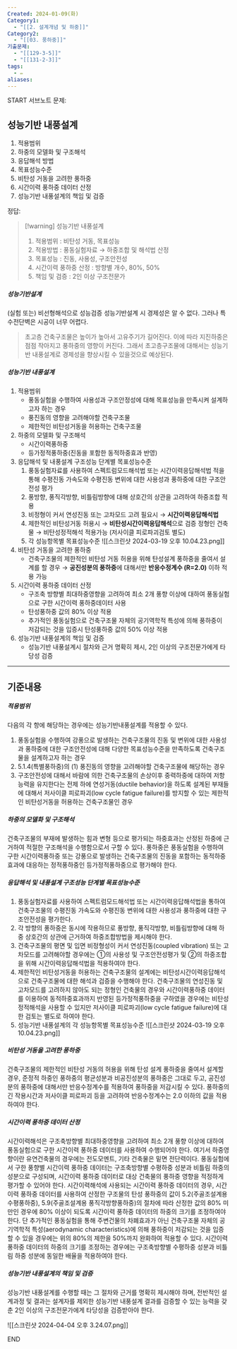 ```yaml
---
Created: 2024-01-09(화)
Category1:
  - "[[2. 설계개념 및 하중]]"
Category2:
  - "[[03. 풍하중]]"
기출문제:
  - "[[129-3-5]]"
  - "[[131-2-3]]"
tags:
  - ✏️
aliases:
---
```

START
서브노트
문제:  
## 성능기반 내풍설계
1. 적용범위
2. 하중의 모델화 및 구조해석
3. 응답해석 방법
4. 목표성능수준
5. 비탄성 거동을 고려한 풍하중
6. 시간이력 풍하중 데이터 산정
7. 성능기반 내풍설계의 책임 및 검증

정답: 

> [!warning] 성능기반 내풍설계
> 1. 적용범위 : 비탄성 거동, 목표성능
> 2. 적용방법 : 풍동실험자료 → 하중조합 및 해석법 산정
> 3. 목표성능 : 진동, 사용성, 구조안전성
> 4. 시간이력 풍하중 산정 : 방향별 개수, 80%, 50%
> 5. 책임 및 검증 : 2인 이상 구조전문가

##### 성능기반설계
(실험 또는) 비선형해석으로 성능검증
성능기반설계 시 경제성은 알 수 없다.
그러나 특수전단벽은 시공이 너무 어렵다.

>초고층 건축구조물은 높이가 높아서 고유주기가 길어진다. 이에 따라 지진하중은 점점 작아지고 풍하중의 영향이 커진다. 그래서 초고층구조물에 대해서는 성능기반 내풍설계로 경제성을 향상시킬 수 있을것으로 예상된다.
##### 성능기반 내풍설계
1. 적용범위
	- 풍동실험을 수행하여 사용성과 구조안정성에 대해 목표성능을 만족시켜 설계하고자 하는 경우
	- 풍진동의 영향을 고려해야할 건축구조물
	- 제한적인 비탄성거동을 허용하는 건축구조물
2. 하중의 모델화 및 구조해석
	- 시간이력풍하중
	- 등가정적풍하중(진동을 포함한 동적하중효과 반영)
3. 응답해석 및 내풍설계 구조성능 단계별 목표성능수준
	1. 풍동실험자료를 사용하여 스펙트럼모드해석법 또는 시간이력응답해석법 적을 통해 수평진동 가속도와 수평진동 변위에 대한 사용성과 풍하중에 대한 구조안전성 평가
	2. 풍방향, 풍직각방향, 비틀림방향에 대해 상호간의 상관을 고려하여 하중조합 적용
	3. 비정형이 커서 연성진동 또는 고차모드 고려 필요시 → **시간이력응답해석법**
	4. 제한적인 비탄성거동 허용시 → **비탄성시간이력응답해석**으로 검증
	   정형인 건축물 → 비탄성정적해석 적용가능 (저사이클 피로파괴검토 별도)
	5. 각 성능항목별 목표성능수준
	   ![[스크린샷 2024-03-19 오후 10.04.23.png]]
4. 비탄성 거동을 고려한 풍하중
	- 건축구조물의 제한적인 비탄성 거동 허용을 위해 탄성설계 풍하중을 줄여서 설계를 할 경우
	  → **공진성분의 풍하중**에 대해서만 **반응수정계수 (R=2.0)** 이하 적용 가능
5. 시간이력 풍하중 데이터 산정
	- 구조축 방향별 최대하중영향을 고려하여 최소 2개 풍향 이상에 대하여 풍동실험으로 구한 시간이력 풍하중데이터 사용
	- 탄성풍하중 값의 80% 이상 적용
	- 추가적인 풍동실험으로 건축구조물 자체의 공기역학적 특성에 의해 풍하중이 저감되는 것을 입증시 탄성풍하중 값의 50% 이상 적용
6. 성능기반 내풍설계의 책임 및 검증
	- 성능기반 내풍설계시 절차와 근거 명확히 제시, 2인 이상의 구조전문가에게 타당성 검증

---
## 기준내용
##### 적용범위
다음의 각 항에 해당하는 경우에는 성능기반내풍설계를 적용할 수 있다.
1. 풍동실험을 수행하여 강풍으로 발생하는 건축구조물의 진동 및 변위에 대한 사용성과 풍하중에 대한 구조안전성에 대해 다양한 목표성능수준을 만족하도록 건축구조물을 설계하고자 하는 경우
2. 5.1.4(특별풍하중)의 (1) 풍진동의 영향을 고려해야할 건축구조물에 해당하는 경우
3. 구조안전성에 대해서 바람에 의한 건축구조물의 손상이후 중력하중에 대하여 저항능력을 유지한다는 전제 하에 연성거동(ductile behavior)을 하도록 설계된 부재들에 대해서 저사이클 피로파괴(low cycle fatigue failure)를 방지할 수 있는 제한적인 비탄성거동을 허용하는 건축구조물인 경우

##### 하중의 모델화 및 구조해석

건축구조물의 부재에 발생하는 힘과 변형 등으로 평가되는 하중효과는 산정된 하중에 근거하여 적절한 구조해석을 수행함으로서 구할 수 있다. 풍하중은 풍동실험을 수행하여 구한 시간이력풍하중 또는 강풍으로 발생하는 건축구조물의 진동을 포함하는 동적하중효과에 대응하는 정적풍하중인 등가정적풍하중으로 평가해야 한다.

##### 응답해석 및 내풍설계 구조성능 단계별 목표성능수준

1. 풍동실험자료를 사용하여 스펙트럼모드해석법 또는 시간이력응답해석법을 통하여 건축구조물의 수평진동 가속도와 수평진동 변위에 대한 사용성과 풍하중에 대한 구조안전성을 평가한다.
2. 각 방향의 풍하중은 동시에 작용하므로 풍방향, 풍직각방향, 비틀림방향에 대해 하중 상호간의 상관에 근거하여 하중조합방법을 제시해야 한다.
3. 건축구조물의 평면 및 입면 비정형성이 커서 연성진동(coupled vibration) 또는 고차모드를 고려해야할 경우에는 ①의 사용성 및 구조안전성평가 및 ②의 하중조합을 위해 시간이력응답해석법을 적용하여야 한다.
4. 제한적인 비탄성거동을 허용하는 건축구조물의 설계에는 비탄성시간이력응답해석으로 건축구조물에 대한 해석과 검증을 수행해야 한다. 건축구조물의 연성진동 및 고차모드를 고려하지 않아도 되는 정형인 건축물의 경우와 시간이력풍하중 데이터를 이용하여 동적하중효과까지 반영된 등가정적풍하중을 구하였을 경우에는 비탄성정적해석을 사용할 수 있지만 저사이클 피로파괴(low cycle fatigue failure)에 대한 검토는 별도로 하여야 한다.
5. 성능기반 내풍설계의 각 성능항목별 목표성능수준
   ![[스크린샷 2024-03-19 오후 10.04.23.png]]


##### 비탄성 거동을 고려한 풍하중

건축구조물의 제한적인 비탄성 거동의 허용을 위해 탄성 설계 풍하중을 줄여서 설계할 경우, 준정적 하중인 풍하중의 평균성분과 비공진성분의 풍하중은 그대로 두고, 공진성분의 풍하중에 대해서만 반응수정계수를 적용하여 풍하중을 저감시킬 수 있다. 풍하중의 긴 작용시간과 저사이클 피로파괴 등을 고려하여 반응수정계수는 2.0 이하의 값을 적용하여야 한다.

##### 시간이력 풍하중 데이터 산정

시간이력해석은 구조축방향별 최대하중영향을 고려하여 최소 2개 풍향 이상에 대하여 풍동실험으로 구한 시간이력 풍하중 데이터를 사용하여 수행되어야 한다. 여기서 하중영향이란 유연건축물의 경우에는 전도모멘트, 기타 건축물은 밑면 전단력이다. 풍동실험에서 구한 풍향별 시간이력 풍하중 데이터는 구조축방향별 수평하중 성분과 비틀림 하중의 성분으로 구성되며, 시간이력 풍하중 데이터로 대상 건축물의 풍하중 영향을 적정하게 평가할 수 있어야 한다. 시간이력해석에 사용되는 시간이력 풍하중 데이터의 경우, 시간이력 풍하중 데이터를 사용하여 산정한 구조물의 탄성 풍하중의 값이 5.2(주골조설계용 수평풍하중), 5.9(주골조설계용 풍직각방향풍하중)의 절차에 따라 산정한 값의 80% 미만인 경우에 80% 이상이 되도록 시간이력 풍하중 데이터의 하중의 크기를 조정하여야 한다. 단 추가적인 풍동실험을 통해 주변건물의 차폐효과가 아닌 건축구조물 자체의 공기역학적 특성(aerodynamic characteristics)에 의해 풍하중이 저감되는 것을 입증할 수 있을 경우에는 위의 80%의 제한을 50%까지 완화하여 적용할 수 있다. 시간이력 풍하중 데이터의 하중의 크기를 조정하는 경우에는 구조축방향별 수평하중 성분과 비틀림 하중 성분에 동일한 배율을 적용하여야 한다.

##### 성능기반 내풍설계의 책임 및 검증
성능기반 내풍설계를 수행할 때는 그 절차와 근거를 명확히 제시해야 하며, 전반적인 설계과정 및 결과는 설계자를 제외한 성능기반 내풍설계 결과를 검증할 수 있는 능력을 갖춘 2인 이상의 구조전문가에게 타당성을 검증받아야 한다.
   
![[스크린샷 2024-04-04 오후 3.24.07.png]]
<!--ID: 1704870166647-->
END